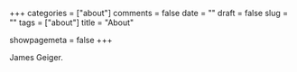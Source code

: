 +++
categories = ["about"]
comments = false
date = ""
draft = false
slug = ""
tags = ["about"]
title = "About"

showpagemeta = false
+++

James Geiger.
